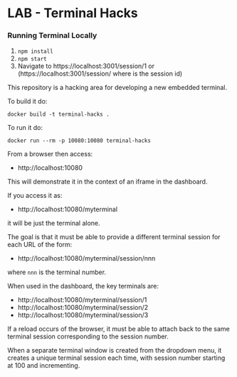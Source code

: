 LAB - Terminal Hacks
====================

### Running Terminal Locally
1. `npm install`
2. `npm start`
3. Navigate to https://localhost:3001/session/1 or (https://localhost:3001/session/<n> where is the session id)

This repository is a hacking area for developing a new embedded terminal.

To build it do:

```
docker build -t terminal-hacks .
```

To run it do:

```
docker run --rm -p 10080:10080 terminal-hacks
```

From a browser then access:

* http://localhost:10080

This will demonstrate it in the context of an iframe in the dashboard.

If you access it as:

* http://localhost:10080/myterminal

it will be just the terminal alone.

The goal is that it must be able to provide a different terminal session
for each URL of the form:

* http://localhost:10080/myterminal/session/nnn

where ``nnn`` is the terminal number.

When used in the dashboard, the key terminals are:

* http://localhost:10080/myterminal/session/1
* http://localhost:10080/myterminal/session/2
* http://localhost:10080/myterminal/session/3

If a reload occurs of the browser, it must be able to attach back to the same
terminal session corresponding to the session number.

When a separate terminal window is created from the dropdown menu, it creates
a unique terminal session each time, with session number starting at 100 and
incrementing.
